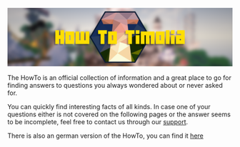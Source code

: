 ![The HowTo](HowToTimolia.png)

The HowTo is an official collection of information and a great place to go for finding answers to questions you always wondered about or never asked for.

You can quickly find interesting facts of all kinds. 
In case one of your questions either is not covered on the following pages or the answer seems to be incomplete, feel free to contact us through our [support](/discord/#support).

There is also an german version of the HowTo, you can find it [here](https://howto.timolia.de/)
